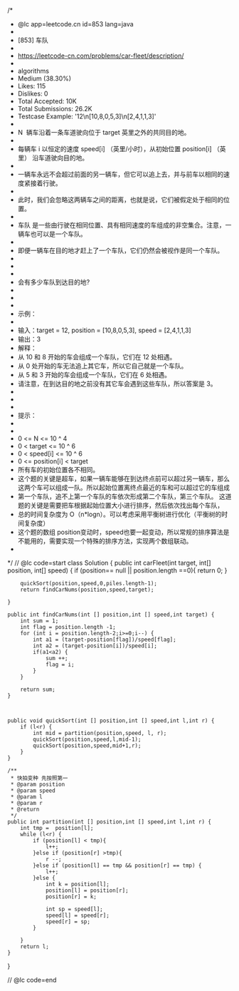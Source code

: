 /*
 * @lc app=leetcode.cn id=853 lang=java
 *
 * [853] 车队
 *
 * https://leetcode-cn.com/problems/car-fleet/description/
 *
 * algorithms
 * Medium (38.30%)
 * Likes:    115
 * Dislikes: 0
 * Total Accepted:    10K
 * Total Submissions: 26.2K
 * Testcase Example:  '12\n[10,8,0,5,3]\n[2,4,1,1,3]'
 *
 * N  辆车沿着一条车道驶向位于 target 英里之外的共同目的地。
 * 
 * 每辆车 i 以恒定的速度 speed[i] （英里/小时），从初始位置 position[i] （英里） 沿车道驶向目的地。
 * 
 * 一辆车永远不会超过前面的另一辆车，但它可以追上去，并与前车以相同的速度紧接着行驶。
 * 
 * 此时，我们会忽略这两辆车之间的距离，也就是说，它们被假定处于相同的位置。
 * 
 * 车队 是一些由行驶在相同位置、具有相同速度的车组成的非空集合。注意，一辆车也可以是一个车队。
 * 
 * 即便一辆车在目的地才赶上了一个车队，它们仍然会被视作是同一个车队。
 * 
 * 
 * 
 * 会有多少车队到达目的地?
 * 
 * 
 * 
 * 示例：
 * 
 * 输入：target = 12, position = [10,8,0,5,3], speed = [2,4,1,1,3]
 * 输出：3
 * 解释：
 * 从 10 和 8 开始的车会组成一个车队，它们在 12 处相遇。
 * 从 0 处开始的车无法追上其它车，所以它自己就是一个车队。
 * 从 5 和 3 开始的车会组成一个车队，它们在 6 处相遇。
 * 请注意，在到达目的地之前没有其它车会遇到这些车队，所以答案是 3。
 * 
 * 
 * 
 * 提示：
 * 
 * 
 * 0 <= N <= 10 ^ 4
 * 0 < target <= 10 ^ 6
 * 0 < speed[i] <= 10 ^ 6
 * 0 <= position[i] < target
 * 所有车的初始位置各不相同。
 * 这个题的关键是超车，如果一辆车能够在到达终点前可以超过另一辆车，那么这两个车可以组成一队。所以起始位置离终点最近的车和可以超过它的车组成
 * 第一个车队，追不上第一个车队的车依次形成第二个车队，第三个车队。 这道题的关键是需要把车根据起始位置大小进行排序，然后依次找出每个车队，
 * 总的时间复杂度为 O（n*logn）。可以考虑采用平衡树进行优化（平衡树的时间复杂度）
 * 这个题的数组 position变动时，speed也要一起变动，所以常规的排序算法是不能用的，需要实现一个特殊的排序方法，实现两个数组联动。
 * 
 */
// @lc code=start
class Solution {
    public int carFleet(int target, int[] position, int[] speed) {
        if (position== null || position.length ==0){
            return 0;
        }

        quickSort(position,speed,0,piles.length-1);
        return findCarNums(position,speed,target);

    }
   
    public int findCarNums(int [] position,int [] speed,int target) {
        int sum = 1;
        int flag = position.length -1;
        for (int i = position.length-2;i>=0;i--) {
            int a1 = (target-position[flag])/speed[flag];
            int a2 = (target-position[i])/speed[i];
            if(a1<a2) {
                sum ++;
                flag = i;
            }
        }

        return sum;
    }



    public void quickSort(int [] position,int [] speed,int l,int r) {
        if (l<r) {
            int mid = partition(position,speed, l, r);
            quickSort(position,speed,l,mid-1);
            quickSort(position,speed,mid+1,r);
        }
    }

    /**
     * 快拍变种 先按照第一
     * @param position
     * @param speed
     * @param l
     * @param r
     * @return
     */
    public int partition(int [] position,int [] speed,int l,int r) {
        int tmp =  position[l];
        while (l<r) {
            if (position[l] < tmp){
                l++;
            }else if (position[r] >tmp){
                r --;
            }else if (position[l] == tmp && position[r] == tmp) {
                l++;
            }else {
                int k = position[l];
                position[l] = position[r];
                position[r] = k;

                int sp = speed[l];
                speed[l] = speed[r];
                speed[r] = sp;
            }

        }
        return l;
    }
}

// @lc code=end

